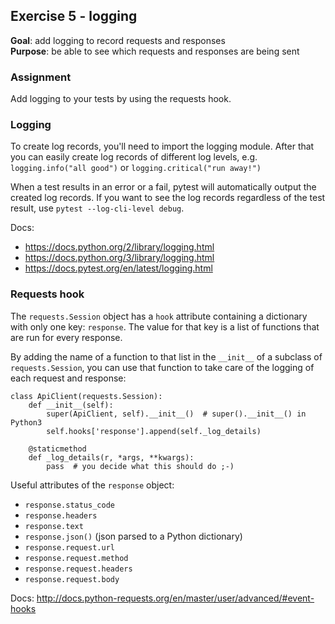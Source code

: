 ## Exercise 5 - logging
**Goal**: add logging to record requests and responses  
**Purpose**: be able to see which requests and responses are being sent

### Assignment
Add logging to your tests by using the requests hook.

### Logging
To create log records, you'll need to import the logging module. After that you can easily create
log records of different log levels, e.g. `logging.info("all good")` or `logging.critical("run away!")`

When a test results in an error or a fail, pytest will automatically output the created log records.
If you want to see the log records regardless of the test result, use `pytest --log-cli-level debug`.

Docs:
- https://docs.python.org/2/library/logging.html
- https://docs.python.org/3/library/logging.html
- https://docs.pytest.org/en/latest/logging.html

### Requests hook
The `requests.Session` object has a `hook` attribute containing a dictionary with only
one key: `response`. The value for that key is a list of functions that are run for every response.    

By adding the name of a function to that list in the `__init__` of a subclass of `requests.Session`,
you can use that function to take care of the logging of each request and response:
```
class ApiClient(requests.Session):
    def __init__(self):
        super(ApiClient, self).__init__()  # super().__init__() in Python3
        self.hooks['response'].append(self._log_details)
        
    @staticmethod
    def _log_details(r, *args, **kwargs):
        pass  # you decide what this should do ;-)
```
 
Useful attributes of the `response` object:
- `response.status_code`
- `response.headers`
- `response.text`
- `response.json()` (json parsed to a Python dictionary)
- `response.request.url`
- `response.request.method`
- `response.request.headers`
- `response.request.body`

Docs: http://docs.python-requests.org/en/master/user/advanced/#event-hooks
